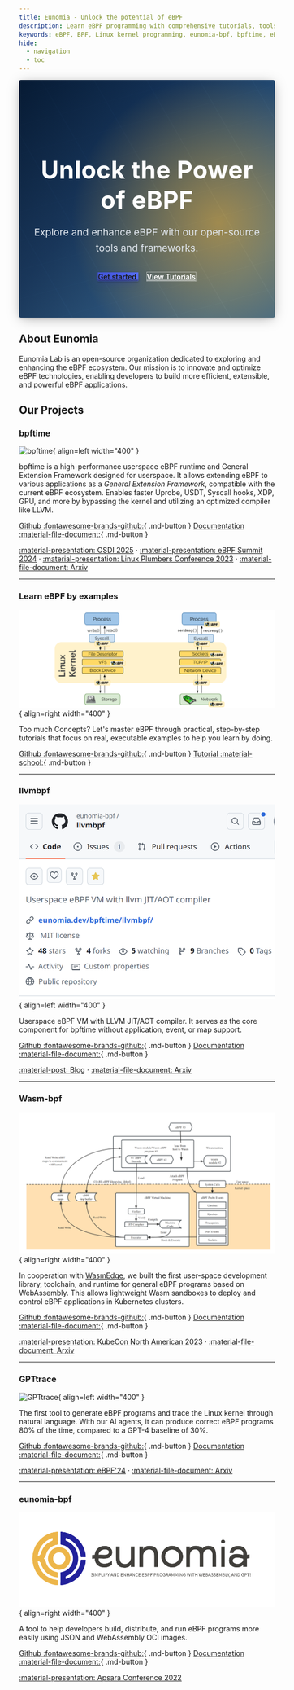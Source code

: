 ```yaml
---
title: Eunomia - Unlock the potential of eBPF
description: Learn eBPF programming with comprehensive tutorials, tools, and frameworks. Explore eunomia-bpf, bpftime, and the complete eBPF ecosystem for building high-performance Linux kernel programs.
keywords: eBPF, BPF, Linux kernel programming, eunomia-bpf, bpftime, eBPF tutorials, kernel tracing
hide:
  - navigation
  - toc
---
```


<div class="hero" markdown>
  <div class="hero-text">
    <h1>Unlock the Power of eBPF</h1>
    <p>Explore and enhance eBPF with our open-source tools and frameworks.</p>
    <a href="https://github.com/eunomia-bpf/" class="md-button md-button--primary">
      Get started
    </a>
    <a href="https://eunomia.dev/tutorials" class="md-button">
      View Tutorials
    </a>
  </div>
</div>

<style>
.hero {
  position: relative;
  display: flex;
  align-items: center;
  justify-content: center;
  text-align: center;
  padding: 5rem 1rem 4.5rem;
  border-radius: 4px;
  overflow: hidden;
  color: #fff;
  /* Layered gradients to avoid the muddy mid-tone & add depth */
  background:
    radial-gradient(circle at 78% 60%, rgba(255,182,41,0.55), rgba(255,182,41,0) 60%),
    linear-gradient(140deg, rgba(8,27,52,0.05) 0%, rgba(255,182,41,0.08) 70%),
    linear-gradient(130deg, #061a33 0%, #0d305d 38%, #154173 55%, #1b4d85 70%, #225b95 85%);
  box-shadow: 0 4px 24px -4px rgba(0,0,0,0.35), 0 2px 4px rgba(0,0,0,0.15);
}

.hero::before {
  content: "";
  position: absolute;
  inset: 0;
  background:
    repeating-linear-gradient(60deg, rgba(255,255,255,0.06) 0 2px, transparent 2px 90px),
    repeating-linear-gradient(-15deg, rgba(255,255,255,0.04) 0 1px, transparent 1px 55px);
  mix-blend-mode: overlay;
  pointer-events: none;
  opacity: .55;
}
.hero-text {
  max-width: 600px;
}
.hero h1 {
  font-size: 3rem;
  font-weight: 700;
  margin-bottom: 1rem;
  letter-spacing: .5px;
  color: #fff;
}
.hero p {
  font-size: 1.2rem;
  line-height: 1.6;
  margin-bottom: 2rem;
  color: #e2e8f0;
}
.hero .md-button {
  margin: 0.5rem;
  font-weight: 600;
  backdrop-filter: blur(4px);
}
.hero .md-button--primary {
  background: linear-gradient(100deg, #4356d6 0%, #4a5fe6 60%, #5870f0 100%);
  border: none;
  box-shadow: 0 4px 16px -2px rgba(40,60,160,0.55), 0 2px 4px rgba(0,0,0,0.25);
}
.hero .md-button--primary:hover {
  filter: brightness(1.08);
}
.hero .md-button:not(.md-button--primary) {
  border: 1.5px solid rgba(255,255,255,0.45);
  color: #fff;
}
.hero .md-button:not(.md-button--primary):hover {
  border-color: #ffb629;
  color: #ffcf6b;
}
@media (max-width: 680px) {
  .hero { padding: 4rem 1rem 3.5rem; }
  .hero h1 { font-size: 2.35rem; }
  .hero p { font-size: 1.05rem; }
}
}
</style>

## About Eunomia

Eunomia Lab is an open-source organization dedicated to exploring and enhancing the eBPF ecosystem. Our mission is to innovate and optimize eBPF technologies, enabling developers to build more efficient, extensible, and powerful eBPF applications.

## Our Projects

### bpftime

![bpftime](https://eunomia.dev/bpftime/documents/bpftime.png){ align=left width="400" }

bpftime is a high-performance userspace eBPF runtime and General Extension Framework designed for userspace. It allows extending eBPF to various applications as a *General Extension Framework*, compatible with the current eBPF ecosystem. Enables faster Uprobe, USDT, Syscall hooks, XDP, GPU, and more by bypassing the kernel and utilizing an optimized compiler like LLVM.

[Github :fontawesome-brands-github:](https://github.com/eunomia-bpf/bpftime){ .md-button }
[Documentation :material-file-document:](https://eunomia.dev/bpftime){ .md-button }

[:material-presentation: OSDI 2025](https://www.usenix.org/conference/osdi25/presentation/zheng-yusheng) ·
[:material-presentation: eBPF Summit 2024](https://ebpf.io/summit-2024-schedule/) ·
[:material-presentation: Linux Plumbers Conference 2023](https://lpc.events/event/17/abstracts/1741/) ·
[:material-file-document: Arxiv](https://arxiv.org/abs/2311.07923)

---

### Learn eBPF by examples

![tutorial](ebpf_arch.png){ align=right width="400" }

Too much Concepts? Let's master eBPF through practical, step-by-step tutorials that focus on real, executable examples to help you learn by doing.

[Github :fontawesome-brands-github:](https://github.com/eunomia-bpf/bpf-developer-tutorial){ .md-button }
[Tutorial :material-school:](https://eunomia.dev/tutorials){ .md-button }

---

### llvmbpf

![llvmbpf](llvmbpf.png){ align=left width="400" }

Userspace eBPF VM with LLVM JIT/AOT compiler. It serves as the core component for bpftime without application, event, or map support.

[Github :fontawesome-brands-github:](https://github.com/eunomia-bpf/llvmbpf){ .md-button }
[Documentation :material-file-document:](https://eunomia.dev/bpftime/llvmbpf){ .md-button }

[:material-post: Blog](https://eunomia.dev/blogs/llvmbpf/) ·
[:material-file-document: Arxiv](https://arxiv.org/abs/2311.07923)

---

### Wasm-bpf

![Wasm-bpf](https://raw.githubusercontent.com/eunomia-bpf/wasm-bpf/refs/heads/main/docs/wasm-bpf-no-bcc.png){ align=right width="400" }

In cooperation with [WasmEdge](https://github.com/WasmEdge/WasmEdge), we built the first user-space development library, toolchain, and runtime for general eBPF programs based on WebAssembly. This allows lightweight Wasm sandboxes to deploy and control eBPF applications in Kubernetes clusters.

[Github :fontawesome-brands-github:](https://github.com/eunomia-bpf/wasm-bpf){ .md-button }
[Documentation :material-file-document:](https://eunomia.dev/wasm-bpf){ .md-button }

[:material-presentation: KubeCon North American 2023](https://sched.co/1R2uf) ·
[:material-file-document: Arxiv](https://arxiv.org/abs/2408.04856v1)

---

### GPTtrace

![GPTtrace](https://eunomia.dev/GPTtrace/doc/trace.png){ align=left width="400" }

The first tool to generate eBPF programs and trace the Linux kernel through natural language. With our AI agents, it can produce correct eBPF programs 80% of the time, compared to a GPT-4 baseline of 30%.

[Github :fontawesome-brands-github:](https://github.com/eunomia-bpf/GPTtrace){ .md-button }
[Documentation :material-file-document:](https://eunomia.dev/GPTtrace){ .md-button }

[:material-presentation: eBPF'24](https://dl.acm.org/doi/10.1145/3672197.3673434) ·
[:material-file-document: Arxiv](https://arxiv.org/abs/2311.07923)

---

### eunomia-bpf

![eunomia-bpf](https://raw.githubusercontent.com/eunomia-bpf/eunomia-bpf/master/documents/src/img/logo.png){ align=right width="400" }

A tool to help developers build, distribute, and run eBPF programs more easily using JSON and WebAssembly OCI images.

[Github :fontawesome-brands-github:](https://github.com/eunomia-bpf/eunomia-bpf){ .md-button }
[Documentation :material-file-document:](https://eunomia.dev/eunomia-bpf){ .md-button }

[:material-presentation: Apsara Conference 2022](https://www.alibabacloud.com/blog/eunomia-bpf-the-lightweight-development-framework-for-ebpf-and-webassembly-is-now-available_599688)

